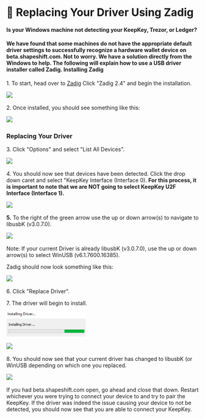 # 🏢 Replacing Your Driver Using Zadig

#### Is your Windows machine not detecting your KeepKey, Trezor, or Ledger?

#### We have found that some machines do not have the appropriate default driver settings to successfully recognize a hardware wallet device on beta.shapeshift.com. Not to worry. We have a solution directly from the Windows to help. The following will explain how to use a USB driver installer called Zadig. Installing Zadig

1\. To start, head over to [Zadig](https://zadig.akeo.ie/) Click "Zadig 2.4" and begin the installation.

![](<../../../../.gitbook/assets/image (126).png>)

2\. Once installed, you should see something like this:

![](<../../../../.gitbook/assets/image (50).png>)

### Replacing Your Driver

3\. Click "Options" and select "List All Devices".

![](<../../../../.gitbook/assets/image (209).png>)

4\. You should now see that devices have been detected. Click the drop down caret and select "KeepKey Interface (Interface 0). **For this process, it is important to note that we are NOT going to select KeepKey U2F Interface (Interface 1).**

![](<../../../../.gitbook/assets/image (192).png>)

**5.** To the right of the green arrow use the up or down arrow(s) to navigate to libusbK (v3.0.7.0).

![](<../../../../.gitbook/assets/image (123).png>)

Note: If your current Driver is already libusbK (v3.0.7.0), use the up or down arrow(s) to select WinUSB (v6.1.7600.16385).

Zadig should now look something like this:

![](<../../../../.gitbook/assets/image (219).png>)

6\. Click "Replace Driver".

7\. The driver will begin to install.

![](<../../../../.gitbook/assets/image (19) (1).png>)

![](<../../../../.gitbook/assets/image (198).png>)

8\. You should now see that your current driver has changed to libusbK (or WinUSB depending on which one you replaced.

![](<../../../../.gitbook/assets/image (229).png>)

If you had beta.shapeshift.com open, go ahead and close that down. Restart whichever you were trying to connect your device to and try to pair the KeepKey. If the driver was indeed the issue causing your device to not be detected, you should now see that you are able to connect your KeepKey.
